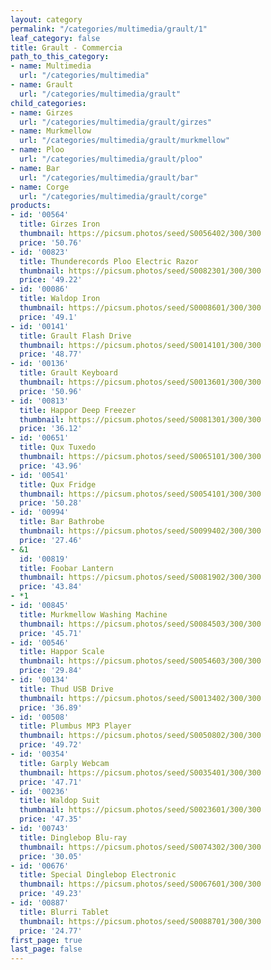 ```yaml
---
layout: category
permalink: "/categories/multimedia/grault/1"
leaf_category: false
title: Grault - Commercia
path_to_this_category:
- name: Multimedia
  url: "/categories/multimedia"
- name: Grault
  url: "/categories/multimedia/grault"
child_categories:
- name: Girzes
  url: "/categories/multimedia/grault/girzes"
- name: Murkmellow
  url: "/categories/multimedia/grault/murkmellow"
- name: Ploo
  url: "/categories/multimedia/grault/ploo"
- name: Bar
  url: "/categories/multimedia/grault/bar"
- name: Corge
  url: "/categories/multimedia/grault/corge"
products:
- id: '00564'
  title: Girzes Iron
  thumbnail: https://picsum.photos/seed/S0056402/300/300
  price: '50.76'
- id: '00823'
  title: Thunderecords Ploo Electric Razor
  thumbnail: https://picsum.photos/seed/S0082301/300/300
  price: '49.22'
- id: '00086'
  title: Waldop Iron
  thumbnail: https://picsum.photos/seed/S0008601/300/300
  price: '49.1'
- id: '00141'
  title: Grault Flash Drive
  thumbnail: https://picsum.photos/seed/S0014101/300/300
  price: '48.77'
- id: '00136'
  title: Grault Keyboard
  thumbnail: https://picsum.photos/seed/S0013601/300/300
  price: '50.96'
- id: '00813'
  title: Happor Deep Freezer
  thumbnail: https://picsum.photos/seed/S0081301/300/300
  price: '36.12'
- id: '00651'
  title: Qux Tuxedo
  thumbnail: https://picsum.photos/seed/S0065101/300/300
  price: '43.96'
- id: '00541'
  title: Qux Fridge
  thumbnail: https://picsum.photos/seed/S0054101/300/300
  price: '50.28'
- id: '00994'
  title: Bar Bathrobe
  thumbnail: https://picsum.photos/seed/S0099402/300/300
  price: '27.46'
- &1
  id: '00819'
  title: Foobar Lantern
  thumbnail: https://picsum.photos/seed/S0081902/300/300
  price: '43.84'
- *1
- id: '00845'
  title: Murkmellow Washing Machine
  thumbnail: https://picsum.photos/seed/S0084503/300/300
  price: '45.71'
- id: '00546'
  title: Happor Scale
  thumbnail: https://picsum.photos/seed/S0054603/300/300
  price: '29.84'
- id: '00134'
  title: Thud USB Drive
  thumbnail: https://picsum.photos/seed/S0013402/300/300
  price: '36.89'
- id: '00508'
  title: Plumbus MP3 Player
  thumbnail: https://picsum.photos/seed/S0050802/300/300
  price: '49.72'
- id: '00354'
  title: Garply Webcam
  thumbnail: https://picsum.photos/seed/S0035401/300/300
  price: '47.71'
- id: '00236'
  title: Waldop Suit
  thumbnail: https://picsum.photos/seed/S0023601/300/300
  price: '47.35'
- id: '00743'
  title: Dinglebop Blu-ray
  thumbnail: https://picsum.photos/seed/S0074302/300/300
  price: '30.05'
- id: '00676'
  title: Special Dinglebop Electronic
  thumbnail: https://picsum.photos/seed/S0067601/300/300
  price: '49.23'
- id: '00887'
  title: Blurri Tablet
  thumbnail: https://picsum.photos/seed/S0088701/300/300
  price: '24.77'
first_page: true
last_page: false
---
```


